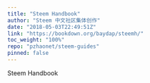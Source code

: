 ```yaml
---
title: "Steem Handbook"
author: "Steem 中文社区集体创作"
date: "2018-05-03T22:49:51Z"
link: "https://bookdown.org/baydap/steemh/"
toc_weight: "100%"
repo: "pzhaonet/steem-guides"
pinned: false
---
```


Steem Handbook
